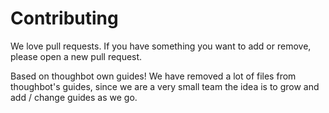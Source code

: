 # Contributing

We love pull requests. If you have something you want to add or remove, please
open a new pull request.

Based on thoughbot own guides! We have removed a lot of files from thoughbot's
guides, since we are a very small team the idea is to grow and add / change
guides as we go.
